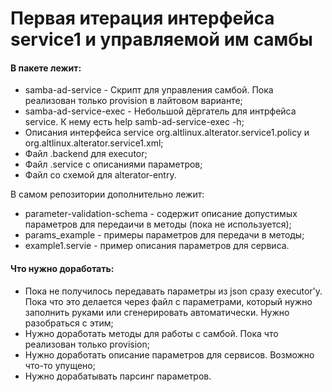 # Первая итерация интерфейса service1 и управляемой им самбы

#### В пакете лежит:

* samba-ad-service - Скрипт для управления самбой. Пока реализован только provision в лайтовом варианте;
* samba-ad-service-exec - Небольшой дёргатель для интрфейса service. К нему есть help samb-ad-service-exec -h;
* Описания интерфейса service org.altlinux.alterator.service1.policy и org.altlinux.alterator.service1.xml;
* Файл .backend для executor;
* Файл .service с описаниями параметров;
* Файл со схемой для alterator-entry.

В самом репозитории дополнительно лежит:
* parameter-validation-schema - содержит описание допустимых параметров для передаичи в методы (пока не используется);
* params_example - примеры параметров для передачи в методы;
* example1.servie - пример описания параметров для сервиса.

#### Что нужно доработать:

* Пока не получилось передавать параметры из json сразу executor'у. Пока что это делается через файл с параметрами, который нужно заполнить руками или сгенерировать автоматически. Нужно разобраться с этим;
* Нужно доработать методы для работы с самбой. Пока что реализован только provision;
* Нужно доработать описание параметров для сервисов. Возможно что-то упущено;
* Нужно дорабатывать парсинг параметров.
